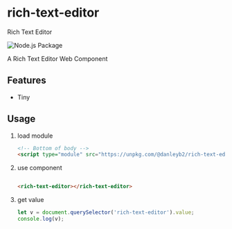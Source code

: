 # rich-text-editor

Rich Text Editor

![Node.js Package](https://github.com/danleyb2/rich-text-editor/workflows/Node.js%20Package/badge.svg)

A Rich Text Editor Web Component 

## Features
- Tiny


## Usage

1. load module
    ```html
    <!-- Bottom of body -->
    <script type="module" src="https://unpkg.com/@danleyb2/rich-text-editor@0.0.2/dist/es6-unbundled/index.js"></script>
    ```
2. use component
    ```html
    
    <rich-text-editor></rich-text-editor>
    
    ```

3. get value
    ```js
    let v = document.querySelector('rich-text-editor').value;
    console.log(v);
    ```

